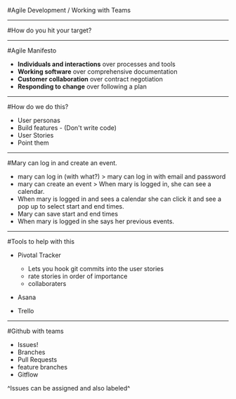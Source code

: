 #Agile Development / Working with Teams

---

#How do you hit your target?

---


#Agile Manifesto
* **Individuals and interactions** over processes and tools
* **Working software** over comprehensive documentation
* **Customer collaboration** over contract negotiation
* **Responding to change** over following a plan

---

#How do we do this?

* User personas
* Build features - (Don't write code)
* User Stories
* Point them

---
#Mary can log in and create an event.

- mary can log in (with what?) > mary can log in with email and password
- mary can create an event > When mary is logged in, she can see a calendar. 
- When mary is logged in and sees a calendar she can click it and see a pop up to select start and end times.
- Mary can save start and end times
- When mary is logged in she says her previous events.

---

#Tools to help with this

* Pivotal Tracker
  * Lets you hook git commits into the user stories
  * rate stories in order of importance
  * collaboraters

* Asana
* Trello

---

#Github with teams

* Issues!
* Branches
* Pull Requests
* feature branches
* Gitflow

^Issues can be assigned and also labeled^
